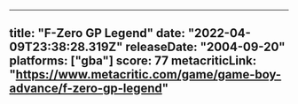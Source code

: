 
---
title: "F-Zero GP Legend"
date: "2022-04-09T23:38:28.319Z"
releaseDate: "2004-09-20"
platforms: ["gba"]
score: 77
metacriticLink: "https://www.metacritic.com/game/game-boy-advance/f-zero-gp-legend"
---
